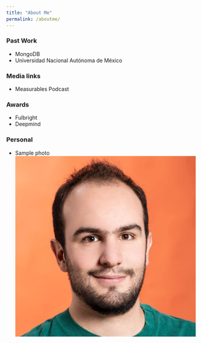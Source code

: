 ```yaml
---
title: "About Me"
permalink: /aboutme/
---
```

### Past Work

- MongoDB
- Universidad Nacional Autónoma de México

### Media links

- Measurables Podcast

### Awards

- Fulbright
- Deepmind

### Personal

- Sample photo ![ENG](/assets/images/EstebanSquare.jpg)
